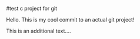 #test c project for git

Hello. This is my cool commit to an actual git project!

This is an additional text....
